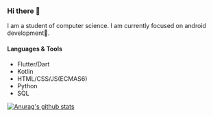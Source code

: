 ### Hi there 👋

I am a student of computer science. 
I am currently focused on android development📱.

#### Languages & Tools
- Flutter/Dart
- Kotlin
- HTML/CSS/JS(ECMAS6)
- Python
- SQL

[![Anurag's github stats](https://github-readme-stats.vercel.app/api?username=jrcodev)](https://github.com/anuraghazra/github-readme-stats)

